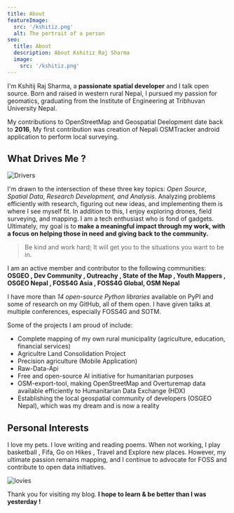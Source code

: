 ```yaml
---
title: About
featureImage:
  src: '/kshitiz.png'
  alt: The portrait of a person
seo:
  title: About
  description: About Kshitiz Raj Sharma
  image:
    src: '/kshitiz.png'
---
```



I'm Kshitij Raj Sharma, a **passionate spatial developer** and I talk open source. Born and raised in western rural Nepal, I pursued my passion for geomatics, graduating from the Institute of Engineering at Tribhuvan University Nepal.

My contributions to OpenStreetMap and Geospatial Deelopment date back to **2016**, My first contribution was creation of Nepali  OSMTracker android application to perform local surveying.

## What Drives Me ?

![Drivers](/posts/drive-intersection.png)

I'm drawn to the intersection of these three key topics: *Open Source*, *Spatial Data*, *Research Development, and Analysis*. Analyzing problems efficiently with research, figuring out new ideas, and implementing them is where I see myself fit. In addition to this, I enjoy exploring drones, field surveying, and mapping. I am a tech enthusiast who is fond of gadgets. Ultimately, my goal is to **make a meaningful impact through my work, with a focus on helping those in need and giving back to the community.**



> Be kind and work hard; It will get you to the situations you want to be in.



I am an active member and contributor to the following communities: **OSGEO , Dev Community , Outreachy , State of the Map , Youth Mappers , OSGEO Nepal , FOSS4G Asia , FOSS4G Global, OSM Nepal**

I have more than *14 open-source Python libraries* available on PyPI and some of research on my GitHub, all of them open. I have given talks at multiple conferences, especially FOSS4G and SOTM.

Some of the projects I am proud of include:

- Complete mapping of my own rural municipality (agriculture, education, financial services) 
- Agricultre Land Consolidation Project
- Precision agriculture (Mobile Application)
- Raw-Data-Api
- Free and open-source AI initiative for humanitarian purposes
- OSM-export-tool, making OpenStreetMap and Overturemap data available efficiently to Humanitarian Data Exchange (HDX)
- Establishing the local geospatial community of developers (OSGEO Nepal), which was my dream and is now a reality

## Personal Interests

I love my pets. I love writing and reading poems. When not working, I play basketball , Fifa, Go on Hikes , Travel and Explore new places. However, my ultimate passion remains mapping, and I continue to advocate for FOSS and contribute to open data initiatives.


![lovies](/posts/cats-dogs.png)


Thank you for visiting my blog. **I hope to learn & be better than I was yesterday !** 